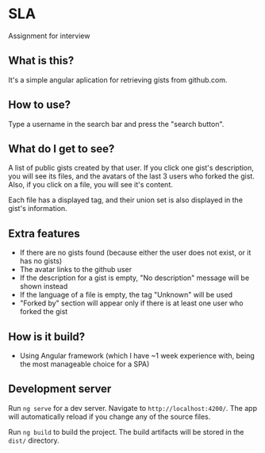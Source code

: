 # SLA

Assignment for interview

## What is this?

It's a simple angular aplication for retrieving gists from github.com. 

## How to use?

Type a username in the search bar and press the "search button".

## What do I get to see?

A list of public gists created by that user. If you click one gist's description, you will see its files, and the avatars of the last 3 users who forked the gist. Also, if you click on a file, you will see it's content.

Each file has a displayed tag, and their union set is also displayed in the gist's information.

## Extra features

 * If there are no gists found (because either the user does not exist, or it has no gists)
 * The avatar links to the github user
 * If the description for a gist is empty, "No description" message will be shown instead
 * If the language of a file is empty, the tag "Unknown" will be used
 * "Forked by" section will appear only if there is at least one user who forked the gist


## How is it build?

* Using Angular framework (which I have ~1 week experience with, being the most manageable choice for a SPA)

## Development server

Run `ng serve` for a dev server. Navigate to `http://localhost:4200/`. The app will automatically reload if you change any of the source files.

Run `ng build` to build the project. The build artifacts will be stored in the `dist/` directory.
